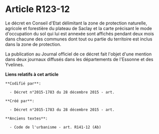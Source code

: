 # Article R123-12

Le décret en Conseil d'Etat délimitant la zone de protection naturelle, agricole et forestière du plateau de Saclay et la
carte précisant le mode d'occupation du sol qui lui est annexée sont affichés pendant deux mois dans chacune des communes
dont tout ou partie du territoire est inclus dans la zone de protection.

La publication au Journal officiel de ce décret fait l'objet d'une mention dans deux journaux diffusés dans les départements
de l'Essonne et des Yvelines.

**Liens relatifs à cet article**

	**Codifié par**:

	  - Décret n°2015-1783 du 28 décembre 2015 - art.

	**Créé par**:

	  - Décret n°2015-1783 du 28 décembre 2015 - art.

	**Anciens textes**:

	  - Code de l'urbanisme - art. R141-12 (Ab)
